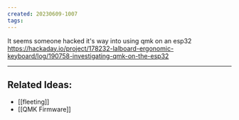 ```yaml
---
created: 20230609-1007
tags: 
---
```


It seems someone hacked it's way into using qmk on an esp32
https://hackaday.io/project/178232-lalboard-ergonomic-keyboard/log/190758-investigating-qmk-on-the-esp32


---
## Related Ideas:
* [[fleeting]]
* [[QMK Firmware]]